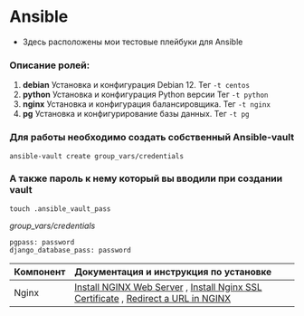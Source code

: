 # Ansible
- Здесь расположены мои тестовые плейбуки для Ansible

### Описание ролей:

1. **debian**   Установка и конфигурация Debian 12. Тег `-t centos`
2. **python**    Установка и конфигурация Python версии   Тег  `-t python`
2. **nginx**    Установка и конфигурация балансировщика.   Тег  `-t nginx`
3. **pg**   Установка и конфигурирование базы данных. Тег  `-t pg`

### Для работы необходимо создать собственный Ansible-vault

```
ansible-vault create group_vars/credentials
```

### А также пароль к нему который вы вводили при создании vault

```
touch .ansible_vault_pass
```

*group_vars/credentials*
```
pgpass: password
django_database_pass: password

```


| **Компонент**     |                        **Документация и инструкция по установке**             |
| ------------- |:---------------------------------------------------|
| Nginx  | [Install NGINX Web Server](https://tecadmin.net/install-nginx-on-centos/)  , [Install Nginx SSL Certificate](https://tecadmin.net/install-nginx-ssl-certificate/) , [Redirect a URL in NGINX](https://tecadmin.net/how-to-redirect-a-url-in-nginx/)      |

